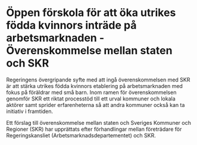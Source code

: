 # Öppen förskola för att öka utrikes födda kvinnors inträde på arbetsmarknaden - Överenskommelse mellan staten och SKR

Regeringens övergripande syfte med att ingå överenskommelsen med SKR är att stärka utrikes födda kvinnors etablering på arbetsmarknaden med fokus på föräldrar med små barn. Inom ramen för överenskommelsen genomför SKR ett riktat processtöd till ett urval kommuner och lokala aktörer samt sprider erfarenheterna så att andra kommuner också kan ta initiativ i framtiden.


Ett förslag till överenskommelse mellan staten och Sveriges Kommuner och
Regioner (SKR) har upprättats efter förhandlingar mellan företrädare för
Regeringskansliet (Arbetsmarknadsdepartementet) och SKR.
